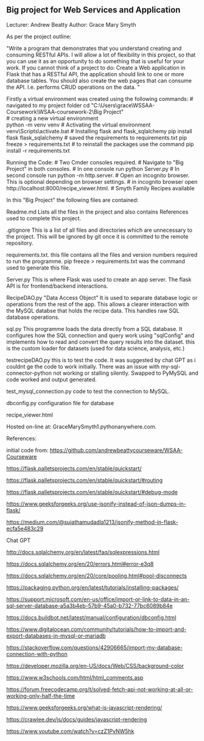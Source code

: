 ## Big project for Web Services and Application
Lecturer: Andrew Beatty
Author: Grace Mary Smyth

As per the project outline: 

"Write a program that demonstrates that you understand creating and consuming RESTful APIs. I will allow a lot of flexibility in this project, so that you can use it as an opportunity to do something that is useful for your work.  If you cannot think of a project to do: Create a Web application in Flask that has a RESTful API, the application should link to one or more database tables. You should also create the web pages that can consume the API. I.e. performs CRUD operations on the data. "

Firstly a virtual environment was created using the  following commands: 
    # navigated to my project folder
      cd "C:\Users\grace\WSSAA-Coursework\WSAA-coursework-2\Big Project"  
    # creating a new virtual environment    
        python -m venv venv
    # Activating the virtual environment
        venv\Scripts\activate.bat
    # Installing flask and flask_sqlalchemy
        pip install flask flask_sqlalchemy
    # saved the requirements to requirements.txt
        pip freeze > requirements.txt
    # to reinstall the packages use the command pip install -r requirements.txt

Running the Code:
    # Two Cmder consoles required.
    # Navigate to "Big Project" in both consoles.
    # In one console run python Server.py
    # In second console run python -m http.server.
    # Open an incognito browser. This is optional depending on browser settings. 
    # in incognito browser open http://localhost:8000/recipe_viewer.html.
    # Smyth Family Recipes available

In this "Big Project" the following files are contained:

Readme.md
Lists all the files in the project and also contains References used to complete this project.

.gitignore
This is a list of all files and directories which are unnecessary to the project. This will be ignored by git once it is committed to the remote repository.

requirements.txt.
this file contains all the files and version numbers required to run the programme. pip freeze > requirements.txt was the command used to generate this file.

Server.py
This is where Flask was used to create an app server. The flask API is for frontend/backend interactions.

RecipeDAO.py
"Data Access Object" It is used to separate database logic or operations from the rest of the app. This allows a clearer interaction with the MySQL databse that holds the recipe data. This handles raw SQL database operations.

sql.py
This programme loads the data directly from a SQL database. It configures how the SQL connection and query work using "sqlConfig" and implements how to read and convert the query results into the dataset. this is the custom loader for datasets (used for data science, analysis, etc.)

testrecipeDAO.py
this is to test the code. It was suggested by chat GPT as i couldnt ge the code to work initially. There was an issue with my-sql-connector-python not working or stalling silently. Swapped to PyMySQL and code worked and output generated.

test_mysql_connection.py
code to test the connection to MySQL.

dbconfig.py
configuration file for database

recipe_viewer.html

Hosted on-line at:
GraceMarySmyth1.pythonanywhere.com.


References:

initial code from:
https://github.com/andrewbeattycourseware/WSAA-Courseware

https://flask.palletsprojects.com/en/stable/quickstart/

https://flask.palletsprojects.com/en/stable/quickstart/#routing

https://flask.palletsprojects.com/en/stable/quickstart/#debug-mode

https://www.geeksforgeeks.org/use-jsonify-instead-of-json-dumps-in-flask/

https://medium.com/@sujathamudadla1213/jsonify-method-in-flask-ecfa5e483c29

Chat GPT

http://docs.sqlalchemy.org/en/latest/faq/sqlexpressions.html

https://docs.sqlalchemy.org/en/20/errors.html#error-e3q8

https://docs.sqlalchemy.org/en/20/core/pooling.html#pool-disconnects

https://packaging.python.org/en/latest/tutorials/installing-packages/

https://support.microsoft.com/en-us/office/import-or-link-to-data-in-an-sql-server-database-a5a3b4eb-57b9-45a0-b732-77bc6089b84e

https://docs.buildbot.net/latest/manual/configuration/dbconfig.html

https://www.digitalocean.com/community/tutorials/how-to-import-and-export-databases-in-mysql-or-mariadb

https://stackoverflow.com/questions/42906665/import-my-database-connection-with-python

https://developer.mozilla.org/en-US/docs/Web/CSS/background-color

https://www.w3schools.com/html/html_comments.asp

https://forum.freecodecamp.org/t/solved-fetch-api-not-working-at-all-or-working-only-half-the-time

https://www.geeksforgeeks.org/what-is-javascript-rendering/

https://crawlee.dev/js/docs/guides/javascript-rendering

https://www.youtube.com/watch?v=czZ1PvNW5hk
